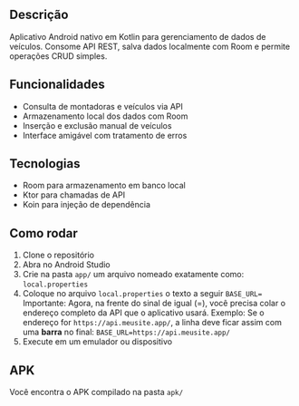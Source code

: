 ## Descrição
Aplicativo Android nativo em Kotlin para gerenciamento de dados de veículos. Consome API REST, salva dados localmente com Room e permite operações CRUD simples.

## Funcionalidades
- Consulta de montadoras e veículos via API
- Armazenamento local dos dados com Room
- Inserção e exclusão manual de veículos
- Interface amigável com tratamento de erros

## Tecnologias
- Room para armazenamento em banco local
- Ktor para chamadas de API
- Koin para injeção de dependência

## Como rodar
1. Clone o repositório
2. Abra no Android Studio
3. Crie na pasta ```app/``` um arquivo nomeado exatamente como: ```local.properties```
4. Coloque no arquivo ```local.properties``` o texto a seguir
    ```BASE_URL=```
    Importante: Agora, na frente do sinal de igual (=), você precisa colar o endereço completo da API que o aplicativo usará.
    Exemplo: Se o endereço for ```https://api.meusite.app/```, a linha deve ficar assim com uma **barra** no final:
    ```BASE_URL=https://api.meusite.app/```
5. Execute em um emulador ou dispositivo

## APK
Você encontra o APK compilado na pasta `apk/`
